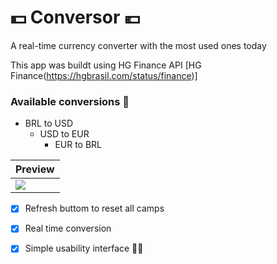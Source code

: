 # :dollar: Conversor :euro:

A real-time currency converter with the most used ones today

This app was buildt using HG Finance API [HG Finance(https://hgbrasil.com/status/finance)]

### Available conversions :receipt:
  - BRL to USD
    - USD to EUR
      - EUR to BRL

| **Preview**
|-------------|
|<img src="https://giphy.com/gifs/T9aZSqjUQNwQv5FT6P"  />


- [x] Refresh buttom to reset all camps
- [x] Real time conversion
- [x] Simple usability interface    :student:


